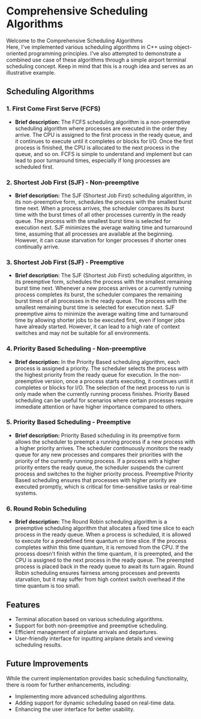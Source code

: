 # Comprehensive Scheduling Algorithms

Welcome to the Comprehensive Scheduling Algorithms<br>
Here, I've implemented various scheduling algorithms in C++ using object-oriented programming principles. I've also attempted to demonstrate a combined use case of these algorithms through a simple airport terminal scheduling concept. Keep in mind that this is a rough idea and serves as an illustrative example.

## Scheduling Algorithms

### 1. First Come First Serve (FCFS)

- **Brief description:** The FCFS scheduling algorithm is a non-preemptive scheduling algorithm where processes are executed in the order they arrive. The CPU is assigned to the first process in the ready queue, and it continues to execute until it completes or blocks for I/O. Once the first process is finished, the CPU is allocated to the next process in the queue, and so on. FCFS is simple to understand and implement but can lead to poor turnaround times, especially if long processes are scheduled first.

### 2. Shortest Job First (SJF) - Non-preemptive

- **Brief description:** The SJF (Shortest Job First) scheduling algorithm, in its non-preemptive form, schedules the process with the smallest burst time next. When a process arrives, the scheduler compares its burst time with the burst times of all other processes currently in the ready queue. The process with the smallest burst time is selected for execution next. SJF minimizes the average waiting time and turnaround time, assuming that all processes are available at the beginning. However, it can cause starvation for longer processes if shorter ones continually arrive.

### 3. Shortest Job First (SJF) - Preemptive

- **Brief description:** The SJF (Shortest Job First) scheduling algorithm, in its preemptive form, schedules the process with the smallest remaining burst time next. Whenever a new process arrives or a currently running process completes its burst, the scheduler compares the remaining burst times of all processes in the ready queue. The process with the smallest remaining burst time is selected for execution next. SJF preemptive aims to minimize the average waiting time and turnaround time by allowing shorter jobs to be executed first, even if longer jobs have already started. However, it can lead to a high rate of context switches and may not be suitable for all environments.

### 4. Priority Based Scheduling - Non-preemptive

- **Brief description:** In the Priority Based scheduling algorithm, each process is assigned a priority. The scheduler selects the process with the highest priority from the ready queue for execution. In the non-preemptive version, once a process starts executing, it continues until it completes or blocks for I/O. The selection of the next process to run is only made when the currently running process finishes. Priority Based scheduling can be useful for scenarios where certain processes require immediate attention or have higher importance compared to others.

### 5. Priority Based Scheduling - Preemptive

- **Brief description:** Priority Based scheduling in its preemptive form allows the scheduler to preempt a running process if a new process with a higher priority arrives. The scheduler continuously monitors the ready queue for any new processes and compares their priorities with the priority of the currently running process. If a process with a higher priority enters the ready queue, the scheduler suspends the current process and switches to the higher priority process. Preemptive Priority Based scheduling ensures that processes with higher priority are executed promptly, which is critical for time-sensitive tasks or real-time systems.

### 6. Round Robin Scheduling

- **Brief description:** The Round Robin scheduling algorithm is a preemptive scheduling algorithm that allocates a fixed time slice to each process in the ready queue. When a process is scheduled, it is allowed to execute for a predefined time quantum or time slice. If the process completes within this time quantum, it is removed from the CPU. If the process doesn't finish within the time quantum, it is preempted, and the CPU is assigned to the next process in the ready queue. The preempted process is placed back in the ready queue to await its turn again. Round Robin scheduling ensures fairness among processes and prevents starvation, but it may suffer from high context switch overhead if the time quantum is too small.

## Features

- Terminal allocation based on various scheduling algorithms.
- Support for both non-preemptive and preemptive scheduling.
- Efficient management of airplane arrivals and departures.
- User-friendly interface for inputting airplane details and viewing scheduling results.

## Future Improvements

While the current implementation provides basic scheduling functionality, there is room for further enhancements, including:
- Implementing more advanced scheduling algorithms.
- Adding support for dynamic scheduling based on real-time data.
- Enhancing the user interface for better usability.

